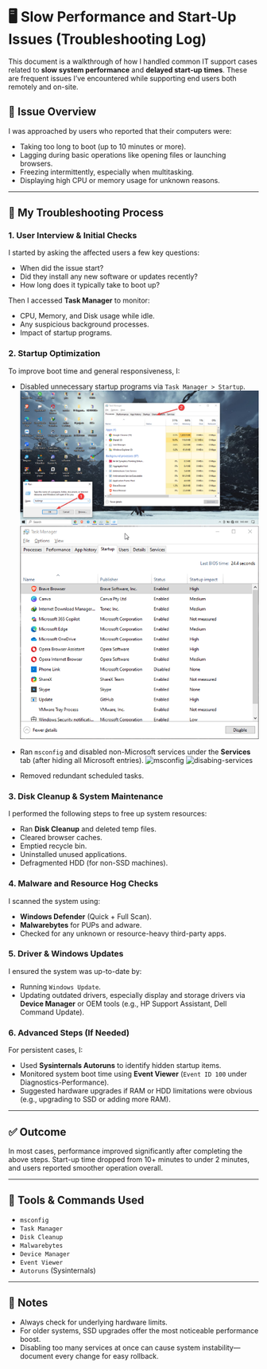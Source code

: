 # 🖥️ Slow Performance and Start-Up Issues (Troubleshooting Log)

This document is a walkthrough of how I handled common IT support cases related to **slow system performance** and **delayed start-up times**. These are frequent issues I’ve encountered while supporting end users both remotely and on-site.

## 📝 Issue Overview

I was approached by users who reported that their computers were:

- Taking too long to boot (up to 10 minutes or more).
- Lagging during basic operations like opening files or launching browsers.
- Freezing intermittently, especially when multitasking.
- Displaying high CPU or memory usage for unknown reasons.

---

## 🔎 My Troubleshooting Process

### 1. User Interview & Initial Checks
I started by asking the affected users a few key questions:
- When did the issue start?
- Did they install any new software or updates recently?
- How long does it typically take to boot up?

Then I accessed **Task Manager** to monitor:
- CPU, Memory, and Disk usage while idle.
- Any suspicious background processes.
- Impact of startup programs.

### 2. Startup Optimization
To improve boot time and general responsiveness, I:

- Disabled unnecessary startup programs via `Task Manager > Startup`.
![Taskmanager](images/01-taskmgr.png)
![disabling-start-up-apps](images/02-disablingtaskmgr.gif)

- Ran `msconfig` and disabled non-Microsoft services under the **Services** tab (after hiding all Microsoft entries).
![msconfig](03-Microsoft-services.png)
![disabing-services](04-disabling-services.png)

- Removed redundant scheduled tasks.

### 3. Disk Cleanup & System Maintenance
I performed the following steps to free up system resources:
- Ran **Disk Cleanup** and deleted temp files.
- Cleared browser caches.
- Emptied recycle bin.
- Uninstalled unused applications.
- Defragmented HDD (for non-SSD machines).

### 4. Malware and Resource Hog Checks
I scanned the system using:
- **Windows Defender** (Quick + Full Scan).
- **Malwarebytes** for PUPs and adware.
- Checked for any unknown or resource-heavy third-party apps.

### 5. Driver & Windows Updates
I ensured the system was up-to-date by:
- Running `Windows Update`.
- Updating outdated drivers, especially display and storage drivers via **Device Manager** or OEM tools (e.g., HP Support Assistant, Dell Command Update).

### 6. Advanced Steps (If Needed)
For persistent cases, I:
- Used **Sysinternals Autoruns** to identify hidden startup items.
- Monitored system boot time using **Event Viewer** (`Event ID 100` under Diagnostics-Performance).
- Suggested hardware upgrades if RAM or HDD limitations were obvious (e.g., upgrading to SSD or adding more RAM).

---

## ✅ Outcome

In most cases, performance improved significantly after completing the above steps. Start-up time dropped from 10+ minutes to under 2 minutes, and users reported smoother operation overall.

---

## 📁 Tools & Commands Used
- `msconfig`
- `Task Manager`
- `Disk Cleanup`
- `Malwarebytes`
- `Device Manager`
- `Event Viewer`
- `Autoruns` (Sysinternals)

---

## 📌 Notes

- Always check for underlying hardware limits.
- For older systems, SSD upgrades offer the most noticeable performance boost.
- Disabling too many services at once can cause system instability—document every change for easy rollback.
